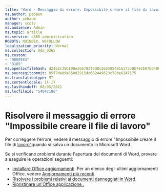 ```yaml
---
title: 'Word - Messaggio di errore: Impossibile creare il file di lavoro'
ms.author: pebaum
author: pebaum
manager: scotv
ms.audience: Admin
ms.topic: article
ms.service: o365-administration
ROBOTS: NOINDEX, NOFOLLOW
localization_priority: Normal
ms.collection: Adm_O365
ms.custom:
- "9000583"
- "3185"
ms.openlocfilehash: d2162c35b199ea66703f6d8c260585481617339b793b07bd4800f3125f942dd5
ms.sourcegitcommit: b5f7da89a650d2915dc652449623c78be6247175
ms.translationtype: MT
ms.contentlocale: it-IT
ms.lasthandoff: 08/05/2021
ms.locfileid: "54047188"
---
```

# <a name="resolve-the-word-could-not-create-the-work-file-error-message"></a>Risolvere il messaggio di errore "Impossibile creare il file di lavoro"

Per correggere l'errore, vedere il messaggio di errore "Impossibile creare il file di [lavoro"](https://docs.microsoft.com/office/troubleshoot/word/word-could-not-create-the-work-file)quando si salva un documento in Microsoft Word .

Se si verificano problemi durante l'apertura dei documenti di Word, provare a eseguire le operazioni seguenti:

- [Installare Office aggiornamenti](https://support.office.com/article/2ab296f3-7f03-43a2-8e50-46de917611c5). Per un elenco degli ultimi aggiornamenti Office, vedere [Aggiornamenti più recenti](https://docs.microsoft.com/officeupdates/office-updates-msi).
- [Risolvere i problemi relativi ai documenti danneggiati in Word.](https://docs.microsoft.com/office/troubleshoot/word/damaged-documents-in-word)
- [Ripristinare un'Office applicazione .](https://support.office.com/Article/Repair-an-Office-application-7821d4b6-7c1d-4205-aa0e-a6b40c5bb88b)